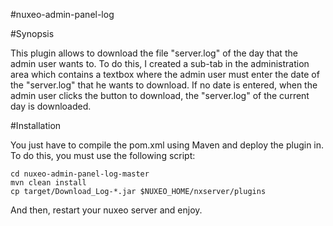 #nuxeo-admin-panel-log

#Synopsis

This plugin allows to download the file "server.log" of the day that the admin user wants to. To do this, I created a sub-tab in the administration area which contains a textbox where the admin user must enter the date of the "server.log" that he wants to download. If no date is entered, when the admin user clicks the button to download, the "server.log" of the current day is downloaded.

#Installation

You just have to compile the pom.xml using Maven and deploy the plugin in. To do this, you must use the following script:

	cd nuxeo-admin-panel-log-master
	mvn clean install
	cp target/Download_Log-*.jar $NUXEO_HOME/nxserver/plugins

And then, restart your nuxeo server and enjoy.
